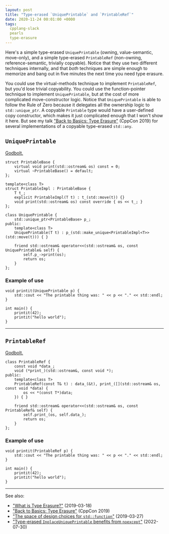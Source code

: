 ```yaml
---
layout: post
title: "Type-erased `UniquePrintable` and `PrintableRef`"
date: 2020-11-24 00:01:00 +0000
tags:
  cpplang-slack
  pearls
  type-erasure
---
```


Here's a simple type-erased `UniquePrintable` (owning, value-semantic, move-only),
and a simple type-erased `PrintableRef` (non-owning, reference-semantic, trivially copyable).
Notice that they use two different techniques internally, and that _both_ techniques are
simple enough to memorize and bang out in five minutes the next time you need type erasure.

You could use the virtual-methods technique to implement `PrintableRef`, but you'd lose
trivial copyability. You could use the function-pointer technique to implement `UniquePrintable`,
but at the cost of more complicated move-constructor logic. Notice that `UniquePrintable`
is able to follow the Rule of Zero because it delegates all the ownership logic to `std::unique_ptr`.
A copyable `Printable` type would have a user-defined copy constructor, which makes it just
complicated enough that I won't show it here. But see my talk
["Back to Basics: Type Erasure"](https://www.youtube.com/watch?v=tbUCHifyT24) (CppCon 2019)
for several implementations of a copyable type-erased `std::any`.


## `UniquePrintable`

[Godbolt.](https://godbolt.org/z/rb8WTe)

    struct PrintableBase {
        virtual void print(std::ostream& os) const = 0;
        virtual ~PrintableBase() = default;
    };

    template<class T>
    struct PrintableImpl : PrintableBase {
        T t_;
        explicit PrintableImpl(T t) : t_(std::move(t)) {}
        void print(std::ostream& os) const override { os << t_; }
    };

    class UniquePrintable {
        std::unique_ptr<PrintableBase> p_;
    public:
        template<class T>
        UniquePrintable(T t) : p_(std::make_unique<PrintableImpl<T>>(std::move(t))) { }

        friend std::ostream& operator<<(std::ostream& os, const UniquePrintable& self) {
            self.p_->print(os);
            return os;
        }
    };


### Example of use

    void printit(UniquePrintable p) {
        std::cout << "The printable thing was: " << p << "." << std::endl;
    }

    int main() {
        printit(42);
        printit("hello world");
    }

-----

## `PrintableRef`

[Godbolt.](https://godbolt.org/z/GTsK5c)

    class PrintableRef {
        const void *data_;
        void (*print_)(std::ostream&, const void *);
    public:
        template<class T>
        PrintableRef(const T& t) : data_(&t), print_([](std::ostream& os, const void *data) {
            os << *(const T*)data;
        }) { }

        friend std::ostream& operator<<(std::ostream& os, const PrintableRef& self) {
            self.print_(os, self.data_);
            return os;
        }
    };


### Example of use

    void printit(PrintableRef p) {
        std::cout << "The printable thing was: " << p << "." << std::endl;
    }

    int main() {
        printit(42);
        printit("hello world");
    }

----

See also:

* ["What is Type Erasure?"](/blog/2019/03/18/what-is-type-erasure/) (2019-03-18)
* ["Back to Basics: Type Erasure"](https://www.youtube.com/watch?v=tbUCHifyT24) (CppCon 2019)
* ["The space of design choices for `std::function`"](/blog/2019/03/27/design-space-for-std-function/) (2019-03-27)
* ["Type-erased `InplaceUniquePrintable` benefits from `noexcept`"](/blog/2022/07/30/type-erased-inplace-printable/) (2022-07-30)
